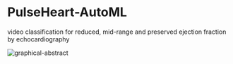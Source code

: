 # PulseHeart-AutoML
video classification for reduced, mid-range and preserved ejection fraction by echocardiography

![graphical-abstract](https://github.com/pulseheart/PulseHeart-AutoML/assets/29145045/c610295d-16af-4099-927f-35a367e8eafe)
